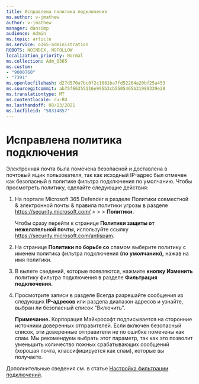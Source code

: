 ```yaml
---
title: Исправлена политика подключения
ms.author: v-jmathew
author: v-jmathew
manager: dansimp
audience: Admin
ms.topic: article
ms.service: o365-administration
ROBOTS: NOINDEX, NOFOLLOW
localization_priority: Normal
ms.collection: Adm_O365
ms.custom:
- "9000760"
- "7391"
ms.openlocfilehash: d27d570a7bc0f2c1081ba7fd52264a20bf25a453
ms.sourcegitcommit: ab75f66355116e995b3cb5505465b31989339e28
ms.translationtype: MT
ms.contentlocale: ru-RU
ms.lasthandoff: 08/13/2021
ms.locfileid: "58314857"
---
```

# <a name="fix-connection-policy"></a>Исправлена политика подключения

Электронная почта была помечена безопасной и доставлена в почтовый ящик пользователя, так как исходный IP-адрес был отмечен как безопасный в политике фильтра подключения по умолчанию. Чтобы просмотреть политику, сделайте следующие действия:

1. На портале Microsoft 365 Defender в разделе Политики совместной & электронной почты & правила политики угрозы в разделе <https://security.microsoft.com/>  \>  \>  \>  **Политики.**

   Чтобы сразу перейти к странице **Политики защиты от нежелательной почты**, используйте ссылку <https://security.microsoft.com/antispam>.

2. На странице **Политики по борьбе со** спамом выберите политику с именем политика фильтра подключения **(по умолчанию),** нажав на имя политики.

3. В вылете сведений, которые появляются, нажмите **кнопку Изменить** политику фильтра подключения в разделе **Фильтрация подключения.**

4. Просмотрите записи в разделе Всегда разрешайте сообщения из следующих **IP-адресов** или раздела диапазон адресов и узнайте, выбран ли безопасный список "Включить". 

   **Примечание.** Корпорация Майкрософт подписывается на сторонние источники доверенных отправителей. Если включен безопасный список, эти доверенные отправители не по ошибке помечены как спам. Мы рекомендуем выбрать этот параметр, так как это позволит уменьшить количество ложных срабатывающих сообщений (хорошая почта, классифицируется как спам), которые вы получаете.

Дополнительные сведения см. в статье [Настройка фильтрации подключений](https://docs.microsoft.com/microsoft-365/security/office-365-security/configure-the-connection-filter-policy).
